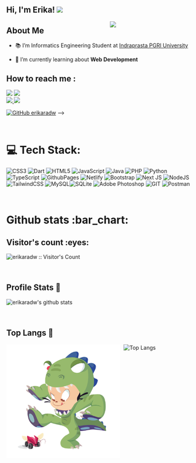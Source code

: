 <h2> Hi, I'm Erika! <img src="https://media.giphy.com/media/mGcNjsfWAjY5AEZNw6/giphy.gif" width="50"></h2>
<img align='right' src="https://media.giphy.com/media/M9gbBd9nbDrOTu1Mqx/giphy.gif" width="230">

## About Me

- 📚 I’m Informatics Engineering Student at <a href="https://unindra.ac.id/">Indraprasta PGRI University</a>
<!-- - 📚 I’m Web Developer Student at <a href="https://www.hacktiv8.com/">Hacktiv8<a/> -->
- 🌱 I’m currently learning about <strong>Web Development</strong>
<!-- - 🔍 I’m looking to collaborate on <strong>Front-End Web Dev Projects</strong>
- 💬 Ask me about <strong>Data Structures in C++, JavaScript, Bootstrap, Graphic Designing (Canva), VCS and Personal Branding</strong> -->
<!-- - ⚡ Fun fact: I can talk 24/7 about football. -->
<!-- <p><em>Informatics Engineering Student at <a href="https://dinus.ac.id/">Dian Nuswantoro University</a><img src="https://media.giphy.com/media/fYSnHlufseco8Fh93Z/giphy.gif" width="30"> 
</em></p> -->

## How to reach me :
<img src="https://img.shields.io/badge/erikarahmadewi50@gmail.com-%23D14836.svg?&style=for-the-badge&logo=gmail&logoColor=white" href="erikarahmadewi50@gmail.com">


<a  href="https://www.instagram.com/erikaradw/">
<img src="https://img.shields.io/badge/erikaradw-%23E4405F.svg?&style=for-the-badge&logo=instagram&logoColor=white">
</a>
<br>
<a href="https://www.linkedin.com/in/erikarahmadewi/">
<img src="https://img.shields.io/badge/Erika Rahmadewi F-%230077B5.svg?&style=for-the-badge&logo=linkedin&logoColor=white" >
</a>
<a href="https://github.com/erikaradw/">
<img src="https://img.shields.io/badge/Erika Rahmadewi-000000.svg?&style=for-the-badge&logo=github&logoColor=white">
</a>

[![GitHub erikaradw](https://img.shields.io/github/followers/erikaradw?label=follow&style=social)](https://github.com/erikaradw) -->

<br>

# 💻 Tech Stack:
![CSS3](https://img.shields.io/badge/css3-%231572B6.svg?style=for-the-badge&logo=css3&logoColor=white) ![Dart](https://img.shields.io/badge/dart-%230175C2.svg?style=for-the-badge&logo=dart&logoColor=white) ![HTML5](https://img.shields.io/badge/html5-%23E34F26.svg?style=for-the-badge&logo=html5&logoColor=white) ![JavaScript](https://img.shields.io/badge/javascript-%23323330.svg?style=for-the-badge&logo=javascript&logoColor=%23F7DF1E) ![Java](https://img.shields.io/badge/java-%23ED8B00.svg?style=for-the-badge&logo=openjdk&logoColor=white) ![PHP](https://img.shields.io/badge/php-%23777BB4.svg?style=for-the-badge&logo=php&logoColor=white) ![Python](https://img.shields.io/badge/python-3670A0?style=for-the-badge&logo=python&logoColor=ffdd54) ![TypeScript](https://img.shields.io/badge/typescript-%23007ACC.svg?style=for-the-badge&logo=typescript&logoColor=white) ![GithubPages](https://img.shields.io/badge/github%20pages-121013?style=for-the-badge&logo=github&logoColor=white) ![Netlify](https://img.shields.io/badge/netlify-%23000000.svg?style=for-the-badge&logo=netlify&logoColor=#00C7B7) ![Bootstrap](https://img.shields.io/badge/bootstrap-%238511FA.svg?style=for-the-badge&logo=bootstrap&logoColor=white) ![Next JS](https://img.shields.io/badge/Next-black?style=for-the-badge&logo=next.js&logoColor=white) ![NodeJS](https://img.shields.io/badge/node.js-6DA55F?style=for-the-badge&logo=node.js&logoColor=white) ![TailwindCSS](https://img.shields.io/badge/tailwindcss-%2338B2AC.svg?style=for-the-badge&logo=tailwind-css&logoColor=white) ![MySQL](https://img.shields.io/badge/mysql-%2300000f.svg?style=for-the-badge&logo=mysql&logoColor=white)![SQLite](https://img.shields.io/badge/sqlite-%2307405e.svg?style=for-the-badge&logo=sqlite&logoColor=white) ![Adobe Photoshop](https://img.shields.io/badge/adobe%20photoshop-%2331A8FF.svg?style=for-the-badge&logo=adobe%20photoshop&logoColor=white) ![GIT](https://img.shields.io/badge/Git-fc6d26?style=for-the-badge&logo=git&logoColor=white) ![Postman](https://img.shields.io/badge/Postman-FF6C37?style=for-the-badge&logo=postman&logoColor=white)

<br>


<h1>Github stats :bar_chart:</h1>

<h2>Visitor's count :eyes:</h2>
<p><img src="https://profile-counter.glitch.me/{erikaradw}/count.svg" alt="erikaradw :: Visitor's Count" /></p>

<br>

## Profile Stats 🎹
![erikaradw's github stats](https://github-readme-stats.vercel.app/api?username=erikaradw&count_private=true&show_icons=true&theme=radical&include_all_commits=true)

<br>


<!--![Top Langs](https://github-readme-stats.vercel.app/api/top-langs/?username=royanlord&theme=radical)-->
## Top Langs 👅
![Top Langs](https://github-readme-stats.vercel.app/api/top-langs/?username=erikaradw&langs_count=10&theme=tokyonight&layout=compact)<img src="https://github.com/SatYu26/SatYu26/blob/master/Assets/dinotocat.png" alt="dinotocat" style="float: left; margin-right: 10px;" width="300px" />

<br>

<!-- <p><img src="https://github-readme-stats.vercel.app/api/top-langs/?username=AnhellO&langs_count=10&theme=tokyonight&layout=compact" alt="AnhellO :: Top Langs" /></p> -->

